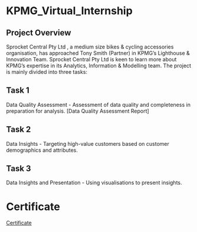 # KPMG_Virtual_Internship

## Project Overview
Sprocket Central Pty Ltd , a medium size bikes & cycling accessories organisation, has approached Tony Smith (Partner) in KPMG’s Lighthouse & Innovation Team. Sprocket Central Pty Ltd is keen to learn more about KPMG’s expertise in its Analytics, Information & Modelling team. The project is mainly divided into three tasks:

## Task 1 
Data Quality Assessment - Assessment of data quality and completeness in preparation for analysis.
[Data Quality Assessment Report]

## Task 2

Data Insights - Targeting high-value customers based on customer demographics and attributes.

## Task 3
Data Insights and Presentation - Using visualisations to present insights.


# Certificate

[Certificate](https://github.com/KAMNA11/KPMG_Virtual_Internship/blob/main/Certificate.pdf)
